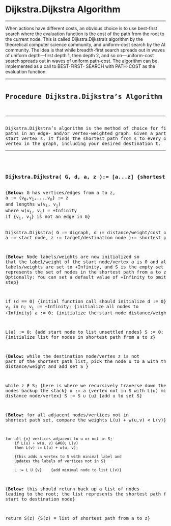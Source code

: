# Dijkstra.Dijkstra Algorithm

<hr/>

When actions have different costs, an obvious choice is to use best-first 
search where the evaluation function is the cost of the path from the root 
to the current node. This is called Dijkstra.Dijkstra’s algorithm by the theoretical 
computer science community, and uniform-cost search by the AI community. 
The idea is that while breadth-first search spreads out in waves of uniform 
depth—first depth 1, then depth 2, and so on—uniform-cost search spreads 
out in waves of uniform path-cost. The algorithm can be implemented as a 
call to BEST-FIRST- SEARCH with PATH-COST as the evaluation function.

<hr/>
<pre>
<h2>Procedure Dijkstra.Dijkstra’s Algorithm</h2>
<hr/>
Dijkstra.Dijkstra’s algorithm is the method of choice for finding shortest 
paths in an edge- and/or vertex-weighted graph. Given a particular 
start vertex s, it finds the shortest path from s to every other 
vertex in the graph, including your desired destination t.
<hr/>
<h3>
<strong>Dijkstra.Dijkstra( G, d, a, z ):= [a...z]</strong> {shortest path from a to z}
</h3>
{<strong>Below:</strong> G has vertices/edges from a to z,
a := {v<sub>0</sub>,v<sub>1</sub>,...,v<sub>n</sub>} := z
and lengths w(v<sub>i</sub>, v<sub>j</sub>)
where w(v<sub>i</sub>, v<sub>j</sub>) = +Infinity
if {v<sub>i</sub>, v<sub>j</sub>} is not an edge in G}

Dijkstra.Dijkstra(
    G := digraph,
    d := distance/weight/cost of edges,
    a := start node,
    z := target/destination node ):= shortest path to z


{<strong>Below:</strong> Node labels/weights are now 
initialized so that the label/weight of the start 
node/vertex a is 0 and all other node labels/weights 
are set to  +Infinity, and S is the empty set that 
represents the set of nodes in the shortest
path from a to z. Optionally: You can set a default value
of +Infinity to omit this step}

if (d == 0) {initial function call should initialize d := 0}
    for v<sub>i</sub> in n;
       v<sub>i</sub> := +Infinity;   {initialize all nodes to +Infinity}
    a := 0;     {initialize the start node distance/weight to 0}

L(a) := 0;  {add start node to list unsettled nodes}
S := 0;     {initialize list for nodes in shortest path from a to z}

{<strong>Below:</strong> while the destination node/vertex z is not part of
the shortest path list, pick the node u to a with the minimum distance/weight 
and add set S }

while z ∉ S; {here is where we recursively traverse down the 
                    tree of nodes backup the stack}
   u := a {vertex not in S with L(u) minimal distance
       node/vertex}
   S := S ∪ {u} {add u to set S}

   {<strong>Below:</strong> for all adjacent nodes/vertices not in
   shortest path set, compare the weights L(u) + w(u,v) &#60; L(v)}

    for all {v} vertices adjacent to u or not in S;
        if L(u) + w(u, v) &#60; L(v)
        then L(v) := L(u) + w(u, v);
    
        {this adds a vertex to S with minimal label and
        updates the labels of vertices not in S}
        
        L := L U {v}    {add minimal node to list L(v)}
        
{<strong>Below:</strong> this should return back up a list of nodes leading
to the root; the list represents the shortest path from
the start to destination node}

return S(z) {S(z) = list of shortest path from a to z}
</pre>
